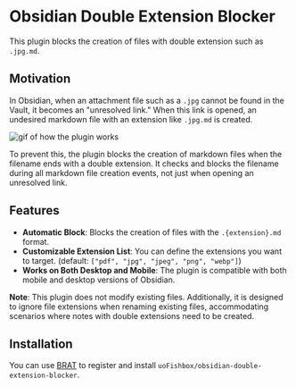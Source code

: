 # Obsidian Double Extension Blocker

This plugin blocks the creation of files with double extension such as `.jpg.md`.

## Motivation

In Obsidian, when an attachment file such as a `.jpg` cannot be found in the Vault, it becomes an "unresolved link." When this link is opened, an undesired markdown file with an extension like `.jpg.md` is created.

![gif of how the plugin works](https://i.gyazo.com/175ca223db9d8e703179d9d56e014e02.gif)

To prevent this, the plugin blocks the creation of markdown files when the filename ends with a double extension. It checks and blocks the filename during all markdown file creation events, not just when opening an unresolved link.

## Features

-   **Automatic Block**: Blocks the creation of files with the `.{extension}.md` format.
-   **Customizable Extension List**: You can define the extensions you want to target. (default: `["pdf", "jpg", "jpeg", "png", "webp"]`)
-   **Works on Both Desktop and Mobile**: The plugin is compatible with both mobile and desktop versions of Obsidian.

**Note**: This plugin does not modify existing files. Additionally, it is designed to ignore file extensions when renaming existing files, accommodating scenarios where notes with double extensions need to be created.

## Installation

You can use [BRAT](https://github.com/TfTHacker/obsidian42-brat) to register and install `uoFishbox/obsidian-double-extension-blocker`.
